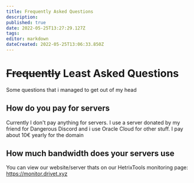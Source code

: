 ```yaml
---
title: Frequently Asked Questions
description: 
published: true
date: 2022-05-25T13:27:29.127Z
tags: 
editor: markdown
dateCreated: 2022-05-25T13:06:33.850Z
---
```


# ~~Frequently~~ Least Asked Questions
Some questions that i managed to get out of my head

## How do you pay for servers
Currently I don't pay anything for servers. I use a server donated by my friend for Dangerous Discord and i use Oracle Cloud for other stuff. I pay about 10€ yearly for the domain

## How much bandwidth does your servers use
You can view our website/server thats on our HetrixTools monitoring page: https://monitor.drivet.xyz